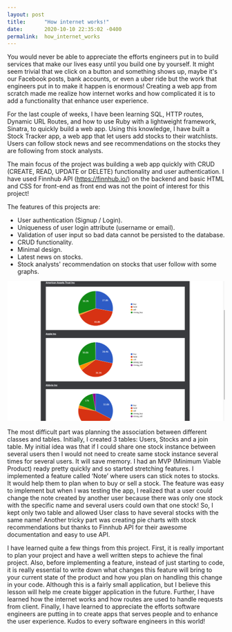 ```yaml
---
layout: post
title:      "How internet works!"
date:       2020-10-10 22:35:02 -0400
permalink:  how_internet_works
---
```



You would never be able to appreciate the efforts engineers put in to build services that make our lives easy until you build one by yourself. It might seem trivial that we click on a button and something shows up, maybe it's our Facebook posts, bank accounts, or even a uber ride but the work that engineers put in to make it happen is enormous! Creating a web app from scratch made me realize how internet works and how complicated it is to add a functionality that enhance user experience.
 

For the last couple of weeks, I have been learning SQL, HTTP routes, Dynamic URL Routes, and how to use Ruby with a lightweight framework, Sinatra, to quickly build a web app. Using this knowledge, I have built a Stock Tracker app, a web app that let users add stocks to their watchlists. Users can follow stock news and see recommendations on the stocks they are following from stock analysts. 

The main focus of the project was building a web app quickly with CRUD (CREATE, READ, UPDATE or DELETE) functionality and user authentication. I have used Finnhub API (https://finnhub.io/) on the backend and basic HTML and CSS for front-end as front end was not the point of interest for this project! 

The features of this projects are:

*  User authentication (Signup / Login).
*  Uniqueness of user login attribute (username or email).
*  Validation of user input so bad data cannot be persisted to the database.
*  CRUD functionality.
*  Minimal design.
*  Latest news on stocks.
*  Stock analysts' recommendation on stocks that user follow with some graphs.

![](https://github.com/muazzamnashat/stocktracker/blob/main/public/for%20blog.png?raw=true)

The most difficult part was planning the association between different classes and tables. Initially, I created 3 tables: Users, Stocks and a join table. My initial idea was that if I could share one stock instance between several users then I would not need to create same stock instance several times for several users. It will save memory. I had an MVP (Minimum Viable Product) ready pretty quickly and so started stretching features. I implemented a feature called ‘Note’ where users can stick notes to stocks. It would help them to plan when to buy or sell a stock. The feature was easy to implement but when I was testing the app, I realized that a user could change the note created by another user because there was only one stock with the specific name and several users could own that one stock! So, I kept only two table and allowed User class to have several stocks with the same name! Another tricky part was creating pie charts with stock recommendations but thanks to Finnhub API for their awesome documentation and easy to use API.

I have learned quite a few things from this project. First, it is really important to plan your project and have a well written steps to achieve the final project. Also, before implementing a feature, instead of just starting to code, it is really essential to write down what changes this feature will bring to your current state of the product and how you plan on handling this change in your code. Although this is a fairly small application, but I believe this lesson will help me create bigger application in the future. Further, I have learned how the internet works and how routes are used to handle requests from client. Finally, I have learned to appreciate the efforts software engineers are putting in to create apps that serves people and to enhance the user experience. Kudos to every software engineers in this world!

